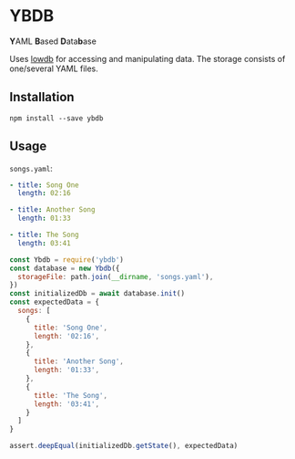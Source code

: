 # YBDB

**Y**AML **B**ased **D**ata**b**ase

Uses [lowdb](https://github.com/typicode/lowdb) for
accessing and manipulating data.
The storage consists of one/several YAML files.


## Installation

```shell
npm install --save ybdb
```


## Usage

`songs.yaml`:

```yaml
- title: Song One
  length: 02:16

- title: Another Song
  length: 01:33

- title: The Song
  length: 03:41
```

```js
const Ybdb = require('ybdb')
const database = new Ybdb({
  storageFile: path.join(__dirname, 'songs.yaml'),
})
const initializedDb = await database.init()
const expectedData = {
  songs: [
    {
      title: 'Song One',
      length: '02:16',
    },
    {
      title: 'Another Song',
      length: '01:33',
    },
    {
      title: 'The Song',
      length: '03:41',
    }
  ]
}

assert.deepEqual(initializedDb.getState(), expectedData)
```
